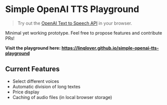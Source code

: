 # Simple OpenAI TTS Playground

> Try out the [OpenAI Text to Speech API](https://platform.openai.com/docs/api-reference/audio) in your browser.

Minimal yet working prototype. Feel free to propose features and contribute PRs!

**Visit the playground here: <https://linqlover.github.io/simple-openai-tts-playground>**

## Current Features

- Select different voices
- Automatic division of long textes
- Price display
- Caching of audio files (in local browser storage)
